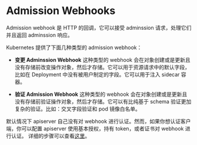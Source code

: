 # Admission Webhooks

Admission webhook 是 HTTP 的回调，它可以接受 adminssion 请求，处理它们并且返回 adminssion 响应。

Kubernetes 提供了下面几种类型的 admission webhook：

- **变更 Adminssion Webhook**
这种类型的 webhook 会在对象创建或是更新且没有存储前改变操作对象，然后才存储。它可以用于资源请求中的默认字段，比如在 Deployment 中没有被用户制定的字段。它可以用于注入 sidecar 容器。

- **验证 Admission Webhook**
这种类型的 webhook 会在对象创建或是更新且没有存储前验证操作对象，然后才存储。它可以有比纯基于 schema 验证更加复杂的验证。比如：交叉字段验证和 pod 镜像白名单。

默认情况下 apiserver 自己没有对 webhook 进行认证。然而，如果你想认证客户端，你可以配置 apiserver 使用基本授权，持有 token，或者证书对 webhook 进行认证。
详细的步骤可以查看[这里](https://kubernetes.io/docs/reference/access-authn-authz/extensible-admission-controllers/#authenticate-apiservers)。
